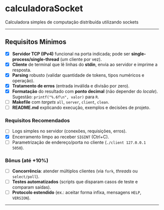 # calculadoraSocket
Calculadora simples de computação distribuída utilizando sockets

---

## Requisitos Mínimos
- [x] **Servidor TCP (IPv4)** funcional na porta indicada; pode ser **single-process/single-thread** (um cliente por vez).
- [x] **Cliente** de terminal que lê linhas do **stdin**, envia ao servidor e imprime a resposta.
- [x] **Parsing** robusto (validar quantidade de tokens, tipos numéricos e operação).
- [x] **Tratamento de erros** (entrada inválida e divisão por zero).
- [x] **Formatação** do resultado com **ponto decimal** (não depender do *locale*). Sugestão: `printf("%.6f\n", valor)` para `R`. 
- [ ] **Makefile** com *targets* `all`, `server`, `client`, `clean`. 
- [ ] **README.md** explicando execução, exemplos e decisões de projeto. 

### Requisitos Recomendados
- [ ] Logs simples no servidor (conexões, requisições, erros). 
- [x] Encerramento limpo ao receber `SIGINT` (Ctrl+C). 
- [ ] Parametrização de endereço/porta no cliente (`./client 127.0.0.1 5050`). 

### Bônus (até +10%)
- [ ] **Concorrência**: atender múltiplos clientes (via `fork`, *threads* ou `select/poll`). 
- [ ] **Testes automatizados** (scripts que disparam casos de teste e comparam saídas). 
- [ ] **Protocolo estendido** (ex.: aceitar forma infixa, mensagens `HELP`, `VERSION`). 

---
